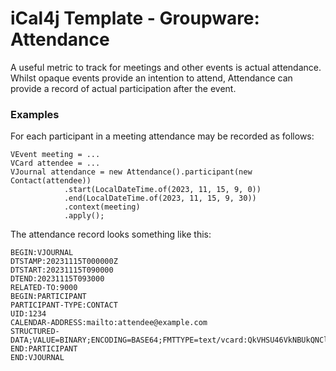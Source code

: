 # iCal4j Template - Groupware: Attendance

A useful metric to track for meetings and other events is actual attendance. Whilst opaque events provide an
intention to attend, Attendance can provide a record of actual participation after the event.

### Examples

For each participant in a meeting attendance may be recorded as follows:

    VEvent meeting = ...
    VCard attendee = ...
    VJournal attendance = new Attendance().participant(new Contact(attendee))
                .start(LocalDateTime.of(2023, 11, 15, 9, 0))
                .end(LocalDateTime.of(2023, 11, 15, 9, 30))
                .context(meeting)
                .apply();

The attendance record looks something like this:

    BEGIN:VJOURNAL
    DTSTAMP:20231115T000000Z
    DTSTART:20231115T090000
    DTEND:20231115T093000
    RELATED-TO:9000
    BEGIN:PARTICIPANT
    PARTICIPANT-TYPE:CONTACT
    UID:1234
    CALENDAR-ADDRESS:mailto:attendee@example.com
    STRUCTURED-DATA;VALUE=BINARY;ENCODING=BASE64;FMTTYPE=text/vcard:QkVHSU46VkNBUkQNClVJRDoxMjM0DQpGTjpBdHRlbmRlZQ0KQ0FMQURSVVJJOm1haWx0bzphdHRlbmRlZUBleGFtcGxlLmNvbQ0KRU5EOlZDQVJEDQo=
    END:PARTICIPANT
    END:VJOURNAL
